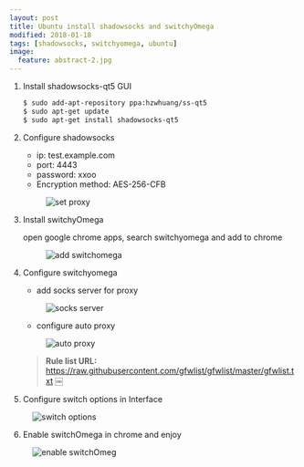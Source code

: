 ```yaml
---
layout: post
title: Ubuntu install shadowsocks and switchyOmega
modified: 2018-01-18
tags: [shadowsocks, switchyomega, ubuntu]
image:
  feature: abstract-2.jpg
---
```


1. Install shadowsocks-qt5 GUI
    
    ```bash
    $ sudo add-apt-repository ppa:hzwhuang/ss-qt5
    $ sudo apt-get update
    $ sudo apt-get install shadowsocks-qt5
    ```

2. Configure shadowsocks

    - ip: test.example.com
    - port: 4443
    - password: xxoo
    - Encryption method: AES-256-CFB
    <figure class="half">
    	<img src="http://p2qcii88d.bkt.clouddn.com/2018011808.png" alt="set proxy"></a>
    </figure>
    
3. Install switchyOmega

    open google chrome apps, search switchyomega and add to chrome
    <figure class="half">
        <img src="http://p2qcii88d.bkt.clouddn.com/2018011805.png" alt="add switchomega"></a>
    </figure>

4. Configure switchyomega
    - add socks server for proxy
    <figure class="half">
        <img src="http://p2qcii88d.bkt.clouddn.com/2018011801.png" alt="socks server"></a>
    </figure>

    - configure auto proxy
    <figure class="half">
        <img src="http://p2qcii88d.bkt.clouddn.com/2018011802.png" alt="auto proxy"></a>
    </figure>

    > **Rule list URL:** https://raw.githubusercontent.com/gfwlist/gfwlist/master/gfwlist.txt
￼
5. Configure switch options in Interface
<figure class="half">
    <img src="http://p2qcii88d.bkt.clouddn.com/2018011803.png" alt="switch options"></a>
</figure>

6. Enable switchOmega in chrome and enjoy
<figure class="half">
    <img src="http://p2qcii88d.bkt.clouddn.com/2018011806.png" alt="enable switchOmeg"></a>
</figure>
